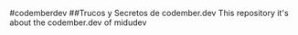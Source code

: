 #codemberdev
##Trucos y Secretos de codember.dev
This repository it's about the codember.dev of midudev
